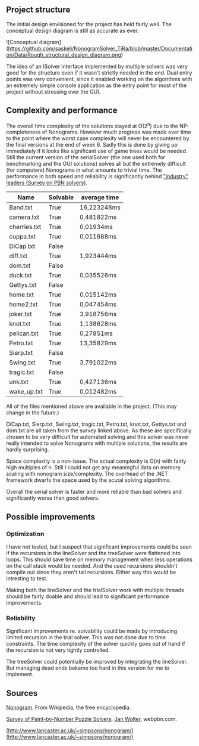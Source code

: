 ## Project structure

The initial design envisioned for the project has held fairly well. The conceptual design diagram is still as accurate as ever.

![Conceptual diagram] (https://github.com/saskeli/NonogramSolver_TiRa/blob/master/Documentation/Data/Rough_structural_design_diagram.png)

The idea of an ISolver interface implemented by multiple solvers was very good for the structure even if it wasn't strictly needed in the end. Dual entry points was very convenient, since it enabled working on the algorithms with an extremely simple console application as the entry point for most of the project without stressing over the GUI.

## Complexity and performance

The overall time complexity of the solutions stayed at O(2<sup>n</sup>) due to the NP-completeness of Nonograms. However much progress was made over time to the point where the worst case complexity will never be encountered by the final versions at the end of week 6. Sadly this is done by giving up immediately if it looks like significant use of game trees would be needed. Still the current version of the serialSolver (the one used both for benchmarking and the GUI solutions) solves all but the extremely difficult (for computers) Nonograms in what amounts to trivial time. The performance in both speed and reliability is significantly behind ["industry" leaders (Survey on PBN solvers)](http://webpbn.com/survey/#samptime).

Name | Solvable | average time|
-----|----------|-------------|
Band.txt | True | 16,223248ms |
camera.txt | True | 0,481822ms |
cherries.txt | True | 0,01934ms |
cuppa.txt | True | 0,011688ms |
DiCap.txt | False | |
diff.txt | True | 1,923444ms |
dom.txt | False | |
duck.txt | True | 0,035526ms |
Gettys.txt | False | |
home.txt | True | 0,015142ms |
home2.txt | True | 0,047454ms |
joker.txt | True | 3,918756ms |
knot.txt | True | 1,138628ms |
pelican.txt | True | 0,27851ms |
Petro.txt | True | 13,35829ms |
Sierp.txt | False | |
Swing.txt | True | 3,791022ms |
tragic.txt | False | |
unk.txt | True | 0,427136ms |
wake_up.txt | True | 0,012482ms |

All of the files mentioned above are available in the project. (This may change in the future.)

DiCap.txt, Sierp.txt, Swing.txt, tragic.txt, Petro.txt, knot.txt, Gettys.txt and dom.txt are all taken from the survey linked above. As these are specifically chosen to be very difficult for automated solving and this solver was never really intended to solve Nonograms with multiple solutions, the results are hardly surprising.

Space complexity is a non-issue. The actual complexity is O(n) with fairly high multiples of n. Still I could not get any meaningful data on memory scaling with nonogram size/complexity. The overhead of the .NET framework dwarfs the space used by the acutal solving algorithms.

Overall the serial solver is faster and more reliable than bad solvers and significantly worse than good solvers.

## Possible improvements

### Optimization

I have not tested, but I suspect that significant improvements could be seen if the recursions in the lineSolver and the treeSolver were flattened into loops. This should save time on memory management when less operations on the call stack would be needed. And the used recursions shouldn't compile out since they aren't tail recursions. Either way this would be intresting to test.

Making both the lineSolver and the trialSolver work with multiple threads should be fairly doable and should lead to significant performance improvements.

### Reliability

Significant improvements re. solvability could be made by introducing limited recursion in the trial solver. This was not done due to time constraints. The time complexity of the solver quickly goes out of hand if the recursion is not very tightly controlled.

The treeSolver could potentially be improved by integrating the lineSolver. But managing dead ends bekame too hard in this version for me to implement.

## Sources

[Nonogram](https://en.wikipedia.org/wiki/Nonogram). From Wikipedia, the free encyclopedia.

[Survey of Paint-by-Number Puzzle Solvers](http://webpbn.com/survey/). [Jan Wolter](http://unixpapa.com/), webpbn.com.

[http://www.lancaster.ac.uk/~simpsons/nonogram/](http://www.lancaster.ac.uk/~simpsons/nonogram/)
